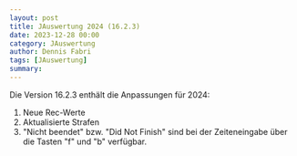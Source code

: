 ```yaml
---
layout: post
title: JAuswertung 2024 (16.2.3)
date: 2023-12-28 00:00
category: JAuswertung
author: Dennis Fabri
tags: [JAuswertung]
summary: 
---
```


Die Version 16.2.3 enthält die Anpassungen für 2024:

1. Neue Rec-Werte
2. Aktualisierte Strafen
3. "Nicht beendet" bzw. "Did Not Finish" sind bei der Zeiteneingabe über die Tasten "f" und "b" verfügbar.
